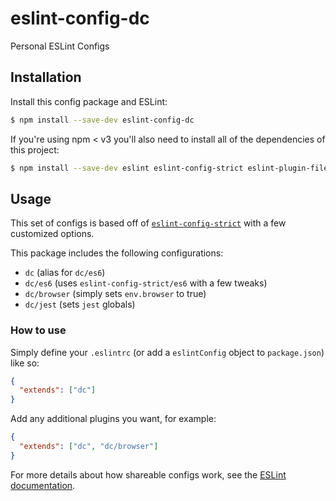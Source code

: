 # eslint-config-dc
Personal ESLint Configs


## Installation

Install this config package and ESLint:

```bash
$ npm install --save-dev eslint-config-dc
```

If you're using npm < v3 you'll also need to install all of the dependencies of this project:

```bash
$ npm install --save-dev eslint eslint-config-strict eslint-plugin-filenames
```

## Usage

This set of configs is based off of [`eslint-config-strict`](https://github.com/keithamus/eslint-config-strict) with a few customized options.

This package includes the following configurations:

- `dc` (alias for `dc/es6`)
- `dc/es6` (uses `eslint-config-strict/es6` with a few tweaks)
- `dc/browser` (simply sets `env.browser` to true)
- `dc/jest` (sets `jest` globals)

### How to use

Simply define your `.eslintrc` (or add a `eslintConfig` object to `package.json`)
like so:

```json
{
  "extends": ["dc"]
}
```

Add any additional plugins you want, for example:

```json
{
  "extends": ["dc", "dc/browser"]
}
```

For more details about how shareable configs work, see the
[ESLint documentation][extend].

[shareable configs]: http://eslint.org/docs/developer-guide/shareable-configs
[extend]: http://eslint.org/docs/user-guide/configuring#extending-configuration-files

